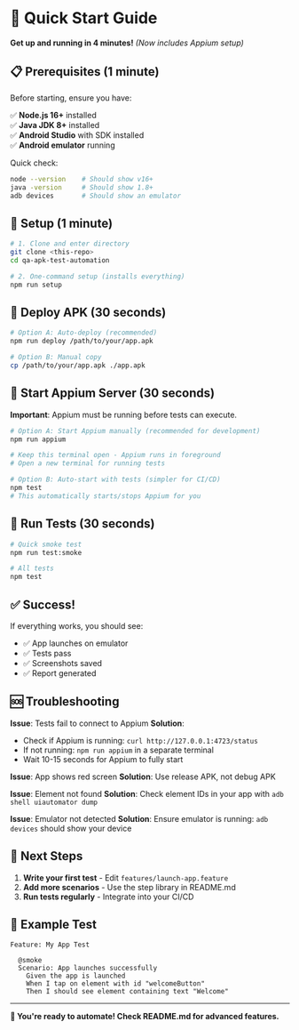 # 🚀 Quick Start Guide

**Get up and running in 4 minutes!** *(Now includes Appium setup)*

## 📋 Prerequisites (1 minute)

Before starting, ensure you have:

✅ **Node.js 16+** installed  
✅ **Java JDK 8+** installed  
✅ **Android Studio** with SDK installed  
✅ **Android emulator** running  

Quick check:
```bash
node --version    # Should show v16+
java -version     # Should show 1.8+
adb devices       # Should show an emulator
```

## 🚀 Setup (1 minute)

```bash
# 1. Clone and enter directory
git clone <this-repo>
cd qa-apk-test-automation

# 2. One-command setup (installs everything)
npm run setup
```

## 📱 Deploy APK (30 seconds)

```bash
# Option A: Auto-deploy (recommended)
npm run deploy /path/to/your/app.apk

# Option B: Manual copy
cp /path/to/your/app.apk ./app.apk
```

## 🚀 Start Appium Server (30 seconds)

**Important**: Appium must be running before tests can execute.

```bash
# Option A: Start Appium manually (recommended for development)
npm run appium

# Keep this terminal open - Appium runs in foreground
# Open a new terminal for running tests
```

```bash
# Option B: Auto-start with tests (simpler for CI/CD)
npm test
# This automatically starts/stops Appium for you
```

## 🧪 Run Tests (30 seconds)

```bash
# Quick smoke test
npm run test:smoke

# All tests
npm test
```

## ✅ Success!

If everything works, you should see:
- ✅ App launches on emulator
- ✅ Tests pass
- ✅ Screenshots saved
- ✅ Report generated

## 🆘 Troubleshooting

**Issue**: Tests fail to connect to Appium
**Solution**: 
- Check if Appium is running: `curl http://127.0.0.1:4723/status`
- If not running: `npm run appium` in a separate terminal
- Wait 10-15 seconds for Appium to fully start

**Issue**: App shows red screen
**Solution**: Use release APK, not debug APK

**Issue**: Element not found
**Solution**: Check element IDs in your app with `adb shell uiautomator dump`

**Issue**: Emulator not detected
**Solution**: Ensure emulator is running: `adb devices` should show your device

## 📝 Next Steps

1. **Write your first test** - Edit `features/launch-app.feature`
2. **Add more scenarios** - Use the step library in README.md
3. **Run tests regularly** - Integrate into your CI/CD

## 🎯 Example Test

```gherkin
Feature: My App Test

  @smoke
  Scenario: App launches successfully
    Given the app is launched
    When I tap on element with id "welcomeButton"
    Then I should see element containing text "Welcome"
```

---

**🎉 You're ready to automate! Check README.md for advanced features.**
